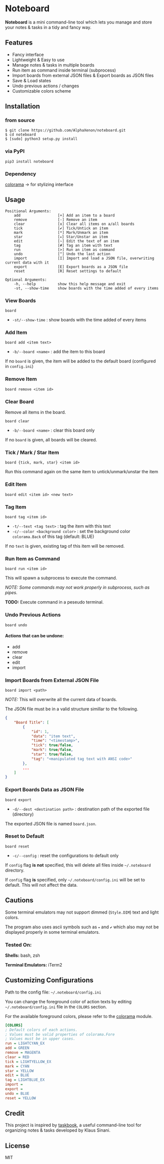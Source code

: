 # Noteboard

**Noteboard** is a mini command-line tool which lets you manage and store your notes & tasks in a tidy and fancy way.

## Features

* Fancy interface
* Lightweight & Easy to use
* Manage notes & tasks in multiple boards
* Run item as command inside terminal (subprocess)
* Import boards from external JSON files & Export boards as JSON files
* Save & Load states
* Undo previous actions / changes
* Customizable colors scheme

## Installation

### from source

```shell
$ git clone https://github.com/AlphaXenon/noteboard.git
$ cd noteboard
$ [sudo] python3 setup.py install
```

### via PyPI

`pip3 install noteboard`

### Dependency

[colorama](https://github.com/tartley/colorama) -> for stylizing interface

## Usage

```text
Positional Arguments:
    add                 [+] Add an item to a board
    remove              [-] Remove an item
    clear               [x] Clear all items on a/all boards
    tick                [✔] Tick/Untick an item
    mark                [*] Mark/Unmark an item
    star                [⭑] Star/Unstar an item
    edit                [~] Edit the text of an item
    tag                 [#] Tag an item with text
    run                 [>] Run an item as command
    undo                [^] Undo the last action
    import              [I] Import and load a JSON file, overwriting current data with it
    export              [E] Export boards as a JSON file
    reset               [R] Reset settings to default

Optional Arguments:
    -h, --help          show this help message and exit
    -st, --show-time    show boards with the time added of every items
```

### View Boards

`board`

* `-st/--show-time` : show boards with the time added of every items

### Add Item

`board add <item text>`

* `-b/--board <name>` : add the item to this board

If no `board` is given, the item will be added to the default board (configured in `config.ini`)

### Remove Item

`board remove <item id>`

### Clear Board

Remove all items in the board.

`board clear`

* `-b/--board <name>` : clear this board only

If no `board` is given, all boards will be cleared.

### Tick / Mark / Star Item

`board {tick, mark, star} <item id>`

Run this command again on the same item to untick/unmark/unstar the item

### Edit Item

`board edit <item id> <new text>`

### Tag Item

`board tag <item id>`

* `-t/--text <tag text>` : tag the item with this text
* `-c/--color <background color>` : set the background color `colorama.Back` of this tag (default: BLUE)

If no `text` is given, existing tag of this item will be removed.

### Run Item as Command

`board run <item id>`

This will spawn a subprocess to execute the command.

*NOTE: Some commands may not work properly in subprocess, such as pipes.*

**TODO:** Execute command in a peseudo terminal.

### Undo Previous Actions

`board undo`

#### Actions that can be undone:

* add
* remove
* clear
* edit
* import

### Import Boards from External JSON File

`board import <path>`

*NOTE:* This will overwrite all the current data of boards.

The JSON file must be in a valid structure simillar to the following.

```json
{
    "Board Title": [
        {
            "id": 1,
            "data": "item text",
            "time": "<timestamp>",
            "tick": true/false,
            "mark": true/false,
            "star": true/false,
            "tag": "<manipulated tag text with ANSI code>"
        },
        ...
    ]
}
```

### Export Boards Data as JSON File

`board export`

* `-d/--dest <destination path>` : destination path of the exported file (directory)

The exported JSON file is named `board.json`.

### Reset to Default

`board reset`

* `-c/--config` : reset the configurations to default only

If `config` flag **is not** specified, this will delete all files inside `~/.noteboard` directory.

If `config` flag **is** specified, only `~/.noteboard/config.ini` will be set to default. This will not affect the data.

## Cautions

Some terminal emulators may not support dimmed (`Style.DIM`) text and light colors.

The program also uses ascii symbols such as `⭑` and `✔` which also may not be displayed properly in some terminal emulators.

### Tested On:

**Shells:** bash, zsh

**Terminal Emulators:** iTerm2

## Customizing Configurations

Path to the config file: `~/.noteboard/config.ini`

You can change the foreground color of action texts by editing `~/.noteboard/config.ini` file in the `COLORS` section.

For the available foreground colors, please refer to the [colorama](https://github.com/tartley/colorama) module.

```ini
[COLORS]
; Default colors of each actions.
; Values must be valid properties of colorama.Fore
; Values must be in upper cases.
run = LIGHTCYAN_EX
add = GREEN
remove = MAGENTA
clear = RED
tick = LIGHTYELLOW_EX
mark = CYAN
star = YELLOW
edit = BLUE
tag = LIGHTBLUE_EX
import =
export =
undo = BLUE
reset = YELLOW
```

## Credit

This project is inspired by [taskbook](https://github.com/klaussinani/taskbook), a useful command-line tool for organizing notes & tasks developed by Klaus Sinani.

## License

MIT